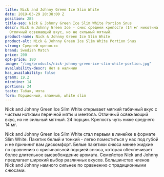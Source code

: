 ```yaml
---
title: Nick and Johnny Green Ice Slim White
date: 2019-03-29 20:38:00 Z
position: 285
title-seo: Nick & Johnny Green Ice Slim White Portion Snus
descr: Nick & Johnny Green Ice - снюс средней крепости (14 мг никотина), 24 порции.
  Отличный освежающий вкус, но не сильный мятный.
product-name: Nick & Johnny Green Ice Slim White
product-alt: Nick & Johnny Green Ice Slim White Portion Snus
strong: Средней крепости
brand: Swedish Match
price: 200
opt-price: 180
image: "/img/products/nick-johnny-green-ice-slim-white-portion.jpg"
availability-descr: Нет в наличии
has_availability: false
gramm: 19.2
nicotine: 14
portions: 24
taste: Табак, мята
form: Порционный, влажный, white slim
---
```


Nick and Johnny Green Ice Slim White открывает мягкий табачный вкус с чистым нотками перечной мяты и ментола.
Отличный освежающий вкус, но не сильный мятный. 24 порции. Крепость чуть ниже среднего 14 мг.

Nick and Johnny Green Ice Slim White стал первым в линейке в формате Slim White. Пакетик белый и тонкий - легко поместиться у нас под губой и не причинит вам дискомфорт. Белые пакетики снюса менее жидкие по сравнению с оригинальной порцией снюса, которая обеспечивает более длительное высвобождение аромата. Семейство Nick and Johnny предлагает широкий выбор различных вкусов. Большинство членов Nick and Johnny намного сильнее по сравнению с традиционными снюсами.
